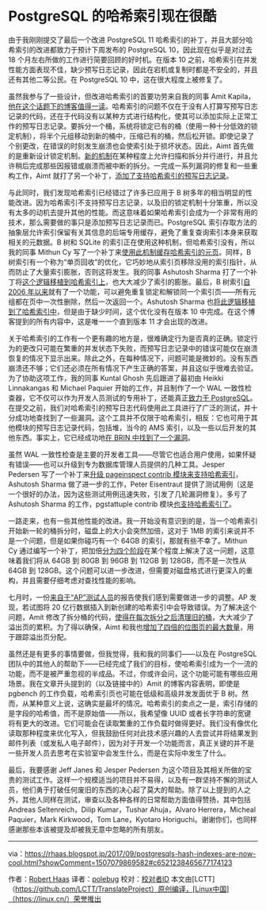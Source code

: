 PostgreSQL 的哈希索引现在很酷
======
由于我刚刚提交了最后一个改进 PostgreSQL 11 哈希索引的补丁，并且大部分哈希索引的改进都致力于预计下周发布的 PostgreSQL 10，因此现在似乎是对过去 18 个月左右所做的工作进行简要回顾的好时机。在版本 10 之前，哈希索引在并发性能方面表现不佳，缺少预写日志记录，因此在宕机或复制时都是不安全的，并且还有其他二等公民。在 PostgreSQL 10 中，这在很大程度上被修复了。

虽然我参与了一些设计，但改进哈希索引的首要功劳来自我的同事 Amit Kapila，[他在这个话题下的博客值得一读][1]。哈希索引的问题不仅在于没有人打算写预写日志记录的代码，还在于代码没有以某种方式进行结构化，使其可以添加实际上正常工作的预写日志记录。要拆分一个桶，系统将锁定已有的桶（使用一种十分低效的锁定机制），将半个元组移动到新的桶中，压缩已有的桶，然后松开锁。即使记录了个别更改，在错误的时刻发生崩溃也会使索引处于损坏状态。因此，Aimt 首先做的是重新设计锁定机制。[新的机制][2]在某种程度上允许扫描和拆分并行进行，并且允许稍后完成那些因报错或崩溃而被中断的拆分。一完成一系列漏洞的修复和一些重构工作，Aimt 就打了另一个补丁，[添加了支持哈希索引的预写日志记录][3]。

与此同时，我们发现哈希索引已经错过了许多已应用于 B 树多年的相当明显的性能改进。因为哈希索引不支持预写日志记录，以及旧的锁定机制十分笨重，所以没有太多的动机去提升其他的性能。而这意味着如果哈希索引会成为一个非常有用的技术，那么需要做的事只是添加预写日志记录而已。PostgreSQL 索引存取方法的抽象层允许索引保留有关其信息的后端专用缓存，避免了重复查询索引本身来获取相关的元数据。B 树和 SQLite 的索引正在使用这种机制，但哈希索引没有，所以我的同事 Mithun Cy 写了一个补丁来[使用此机制缓存哈希索引的元页][4]。同样，B 树索引有一个称为“单页回收”的优化，它巧妙地从索引页移除没用的索引指针，从而防止了大量索引膨胀，否则这将发生。我的同事 Ashutosh Sharma 打了一个补丁将[这个逻辑移植到哈希索引上][5]，也大大减少了索引的膨胀。最后，B 树索引[自 2006 年以来][6]就有了一个功能，可以避免重复锁定和解锁同一个索引页——所有元组都在页中一次性删除，然后一次返回一个。Ashutosh Sharma 也[将此逻辑移植到了哈希索引中][7]，但是由于缺少时间，这个优化没有在版本 10 中完成。在这个博客提到的所有内容中，这是唯一一个直到版本 11 才会出现的改进。

关于哈希索引的工作有一个更有趣的地方是，很难确定行为是否真的正确。锁定行为的更改只可能在繁重的并发状态下失败，而预写日志记录中的错误可能仅在崩溃恢复的情况下显示出来。除此之外，在每种情况下，问题可能是微妙的。没有东西崩溃还不够；它们还必须在所有情况下产生正确的答案，并且这似乎很难去验证。为了协助这项工作，我的同事 Kuntal Ghosh 先后跟进了最初由 Heikki Linnakangas 和 Michael Paquier 开始的工作，并且制作了一个 WAL 一致性检查器，它不仅可以作为开发人员测试的专用补丁，还能真正[致力于 PostgreSQL][8]。在提交之前，我们对哈希索引的预写日志代码使用此工具进行了广泛的测试，并十分成功地查找到了一些漏洞。这个工具并不仅限于哈希索引，相反：它也可用于其他模块的预写日志记录代码，包括堆，当今的 AMS 索引，以及一些以后开发的其他东西。事实上，它已经成功地[在 BRIN 中找到了一个漏洞][9]。

虽然 WAL 一致性检查是主要的开发者工具——尽管它也适合用户使用，如果怀疑有错误——也可以升级到专为数据库管理人员提供的几种工具。Jesper Pedersen 写了一个补丁来[升级 pageinspect contrib 模块来支持哈希索引][10]，Ashutosh Sharma 做了进一步的工作，Peter Eisentraut 提供了测试用例（这是一个很好的办法，因为这些测试用例迅速失败，引发了几轮漏洞修复）。多亏了 Ashutosh Sharma 的工作，pgstattuple contrib 模块[也支持哈希索引了][11]。

一路走来，也有一些其他性能的改进。我一开始没有意识到的是，当一个哈希索引开始新一轮的桶拆分时，磁盘上的大小会突然加倍，这对于 1MB 的索引来说并不是一个问题，但是如果你碰巧有一个 64GB 的索引，那就有些不幸了。Mithun Cy 通过编写一个补丁，把加倍[分为四个阶段][12]在某个程度上解决了这一问题，这意味着我们将从 64GB 到 80GB 到 96GB 到 112GB 到 128GB，而不是一次性从 64GB 到 128GB。这个问题可以进一步改进，但需要对磁盘格式进行更深入的重构，并且需要仔细考虑对查找性能的影响。	

七月时，一份[来自于“AP”测试人员][13]的报告使我们感到需要做进一步的调整。AP 发现，若试图将 20 亿行数据插入到新创建的哈希索引中会导致错误。为了解决这个问题，Amit 修改了拆分桶的代码，[使得在每次拆分之后清理旧的桶][14]，大大减少了溢出页的累积。为了得以确保，Aimt 和我也[增加了四倍的位图页的最大数量][15]，用于跟踪溢出页分配。

虽然还是有更多的事情要做，但我觉得，我和我的同事们——以及在 PostgreSQL 团队中的其他人的帮助下——已经完成了我们的目标，使哈希索引成为一个一流的功能，而不是被严重忽视的半成品。不过，你或许会问，这个功能可能有哪些应用场景。我在文章开头提到的（以及链接中的）Amit 的博客内容表明，即使是 pgbench 的工作负载，哈希索引页也可能在低级和高级并发发面优于 B 树。然而，从某种意义上说，这确实是最坏的情况。哈希索引的卖点之一是，索引存储的是字段的哈希值，而不是原始值——所以，我希望像 UUID 或者长字符串的宽键将有更大的改进。它们可能会在读取繁重的工作负载时做得更好。我们没有像优化读取那种程度来优化写入，但我鼓励任何对此技术感兴趣的人去尝试并将结果发到邮件列表（或发私人电子邮件），因为对于开发一个功能而言，真正关键的并不是一些开发人员去思考在实验室中会发生什么，而是在实际中发生了什么。

最后，我要感谢 Jeff Janes 和 Jesper Pedersen 为这个项目及其相关所做的宝贵的测试工作。这样一个规模适当的项目并不易得，以及有一群坚持不懈的测试人员，他们勇于打破任何废旧的东西的决心起了莫大的帮助。除了以上提到的人之外，其他人同样在测试，审查以及各种各样的日常帮助方面值得赞扬，其中包括 Andreas Seltenreich，Dilip Kumar，Tushar Ahuja，Alvaro Herrera，Micheal Paquier，Mark Kirkwood，Tom Lane，Kyotaro Horiguchi。谢谢你们，也同样感谢那些本该被提及却被我无意中忽略的所有朋友。

---
via：https://rhaas.blogspot.jp/2017/09/postgresqls-hash-indexes-are-now-cool.html?showComment=1507079869582#c6521238465677174123

作者：[Robert Haas][a]
译者：[polebug](https://github.com/polebug)
校对：[校对者ID](https://github.com/id)
本文由[LCTT]（https://github.com/LCTT/TranslateProject）原创编译，[Linux中国]（https://linux.cn/）荣誉推出

[a]:http://rhaas.blogspot.jp
[1]:http://amitkapila16.blogspot.jp/2017/03/hash-indexes-are-faster-than-btree.html
[2]:https://git.postgresql.org/gitweb/?p=postgresql.git;a=commitdiff;h=6d46f4783efe457f74816a75173eb23ed8930020
[3]:https://git.postgresql.org/gitweb/?p=postgresql.git;a=commitdiff;h=c11453ce0aeaa377cbbcc9a3fc418acb94629330
[4]:https://git.postgresql.org/gitweb/?p=postgresql.git;a=commitdiff;h=293e24e507838733aba4748b514536af2d39d7f2
[5]:https://git.postgresql.org/gitweb/?p=postgresql.git;a=commitdiff;h=6977b8b7f4dfb40896ff5e2175cad7fdbda862eb
[6]:https://git.postgresql.org/gitweb/?p=postgresql.git;a=commitdiff;h=7c75ef571579a3ad7a1d3ee909f11dba5e0b9440
[7]:https://git.postgresql.org/gitweb/?p=postgresql.git;a=commitdiff;h=a507b86900f695aacc8d52b7d2cfcb65f58862a2
[8]:https://git.postgresql.org/gitweb/?p=postgresql.git;a=commitdiff;h=7403561c0f6a8c62b79b6ddf0364ae6c01719068
[9]:https://git.postgresql.org/gitweb/?p=postgresql.git;a=commitdiff;h=08bf6e529587e1e9075d013d859af2649c32a511
[10]:https://git.postgresql.org/gitweb/?p=postgresql.git;a=commitdiff;h=e759854a09d49725a9519c48a0d71a32bab05a01
[11]:https://git.postgresql.org/gitweb/?p=postgresql.git;a=commitdiff;h=ea69a0dead5128c421140dc53fac165ba4af8520
[12]:https://www.postgresql.org/message-id/20170704105728.mwb72jebfmok2nm2@zip.com.au
[13]:https://git.postgresql.org/gitweb/?p=postgresql.git;a=commitdiff;h=ff98a5e1e49de061600feb6b4de5ce0a22d386af
[14]:https://git.postgresql.org/gitweb/?p=postgresql.git;a=commitdiff;h=ff98a5e1e49de061600feb6b4de5ce0a22d386af
[15]:https://www.postgresql.org/message-id/CA%2BTgmoax6DhnKsuE_gzY5qkvmPEok77JAP1h8wOTbf%2Bdg2Ycrw%40mail.gmail.com











